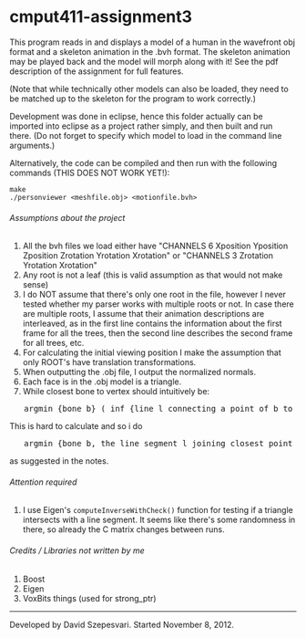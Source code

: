 cmput411-assignment3
====================

This program reads in and displays a model of a human in the wavefront obj format and a skeleton animation in the .bvh format. The skeleton animation may be played back and the model will morph along with it! See the pdf description of the assignment for full features.

(Note that while technically other models can also be loaded, they need to be matched up to the skeleton for the program to work correctly.)

Development was done in eclipse, hence this folder actually can be imported into eclipse as a project rather simply, and then built and run there. (Do not forget to specify which model to load in the command line arguments.)

Alternatively, the code can be compiled and then run with the following commands (THIS DOES NOT WORK YET!):
```
make
./personviewer <meshfile.obj> <motionfile.bvh>
```

###### Assumptions about the project
1. All the bvh files we load either have "CHANNELS 6 Xposition Yposition Zposition Zrotation Yrotation Xrotation" or "CHANNELS 3 Zrotation Yrotation Xrotation"
2. Any root is not a leaf (this is valid assumption as that would not make sense)
3. I do NOT assume that there's only one root in the file, however I never tested whether my parser works with multiple roots or not. In case there are multiple roots, I assume that their animation descriptions are interleaved, as in the first line contains the information about the first frame for all the trees, then the second line describes the second frame for all trees, etc.
4. For calculating the initial viewing position I make the assumption that only ROOT's have translation transformations.
5. When outputting the .obj file, I output the normalized normals.
6. Each face is in the .obj model is a triangle.
7. While closest bone to vertex should intuitively be:
<pre>	argmin_{bone b} ( inf_{line l connecting a point of b to v, not crossing any faces} (length of l) )</pre>
This is hard to calculate and so i do
<pre>	argmin_{bone b, the line segment l joining closest point of b with v does not cross any faces} ( length of l )</pre>
as suggested in the notes.

###### Attention required
1. I use Eigen's ```computeInverseWithCheck()``` function for testing if a triangle intersects with a line segment. It seems like there's some randomness in there, so already the C matrix changes between runs.

###### Credits / Libraries not written by me
1. Boost
2. Eigen
3. VoxBits things (used for strong_ptr)

--------------------
Developed by David Szepesvari. Started November 8, 2012.